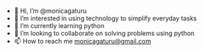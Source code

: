 - 👋 Hi, I’m @monicagaturu
- 👀 I’m interested in using technology to simplify everyday tasks
- 🌱 I’m currently learning python 
- 💞️ I’m looking to collaborate on solving problems using python
- 📫 How to reach me monicagaturu@gmail.com

<!---
monicagaturu/monicagaturu is a ✨ special ✨ repository because its `README.md` (this file) appears on your GitHub profile.
You can click the Preview link to take a look at your changes.
--->
